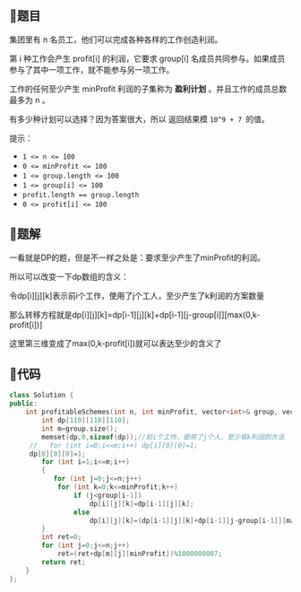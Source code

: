 ## 🥩题目

集团里有 n 名员工，他们可以完成各种各样的工作创造利润。

第 i 种工作会产生 profit[i] 的利润，它要求 group[i] 名成员共同参与。如果成员参与了其中一项工作，就不能参与另一项工作。

工作的任何至少产生 minProfit 利润的子集称为 **盈利计划** 。并且工作的成员总数最多为 n 。

有多少种计划可以选择？因为答案很大，所以 返回结果模 `10^9 + 7 `的值。

提示：

- `1 <= n <= 100`
- `0 <= minProfit <= 100`
- `1 <= group.length <= 100`
- `1 <= group[i] <= 100`
- `profit.length == group.length`
- `0 <= profit[i] <= 100`

## 🍔题解

一看就是DP的题，但是不一样之处是：要求至少产生了minProfit的利润。

所以可以改变一下dp数组的含义：

令dp\[i]\[j]\[k]表示前i个工作，使用了j个工人，至少产生了k利润的方案数量

那么转移方程就是dp\[i]\[j][k]=dp\[i-1]\[j][k]+dp\[i-1]\[j-group\[i]][max(0,k-profit[i])]

这里第三维变成了max(0,k-profit[i])就可以表达至少的含义了





## 🍚代码

```cpp
class Solution {
public:
    int profitableSchemes(int n, int minProfit, vector<int>& group, vector<int>& profit) {
        int dp[110][110][110];
        int m=group.size();
        memset(dp,0,sizeof(dp));//前i个工作，使用了j个人，至少有k利润的方法
     //   for (int i=0;i<=m;i++) dp[i][0][0]=1;
     dp[0][0][0]=1;
        for (int i=1;i<=m;i++)
        {
           for (int j=0;j<=n;j++)
            for (int k=0;k<=minProfit;k++)
                if (j<group[i-1])
                    dp[i][j][k]=dp[i-1][j][k];
                else
                    dp[i][j][k]=(dp[i-1][j][k]+dp[i-1][j-group[i-1]][max(0,k-profit[i-1])])%1000000007;
        }
        int ret=0;
        for (int j=0;j<=n;j++)
            ret=(ret+dp[m][j][minProfit])%1000000007;
        return ret;
    }
};
```

